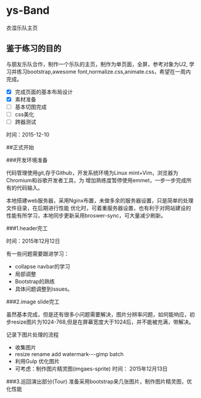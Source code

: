 # ys-Band
衣湿乐队主页

## 鉴于练习的目的

与朋友乐队合作，制作一个乐队的主页，制作为单页面，全屏，参考对象为U2,
学习并练习bootstrap,awesome font,normalize.css,animate.css，希望在一周内完成。

+ [x] 完成页面的基本布局设计
+ [x] 素材准备
+ [ ] 基本切图完成
+ [ ] css美化
+ [ ] 跨器测试

时间：2015-12-10

##正式开始

###开发环境准备

代码管理使用git,存于Github，开发系统环境为Linux mint+Vim，浏览器为Chromium和谷歌开发者工具，为
增加熟练度暂停使用emmet，一步一步完成所有的代码输入。

本地搭建web服务器，采用Nginx布置，未做多余的服务器设置，只是简单的处理文件目录，在后期进行性能
优化时，可着重服务器设置，也有利于对网站建设的性能有所学习，本地同步更新采用broswer-sync，可大量减少刷新。

###1.header完工

时间：2015年12月12日

有一些问题需要跟进学习：
+ collapse navbar的学习
+ 局部调整
+ Bootstrap的熟练
+ 具体问题调整到issues。

###2.image slide完工

虽然基本完成，但是还有很多小问题需要解决，图片分辨率问题，如何能响应，初步resize图片为1024-768,但是在屏幕宽度大于1024后，并不能被充满，带解决。

记录下图片处理的流程
+ 收集图片
+ resize rename add watermark---gimp batch
+ 利用Gulp 优化图片
+ 可考虑：制作图片精灵图(imgaes-sprite)
	时间： 2015年12月13日

###3.巡回演出部分(Tour)
准备采用bootstrap来几张图片，制作图片精灵图，优化性能
